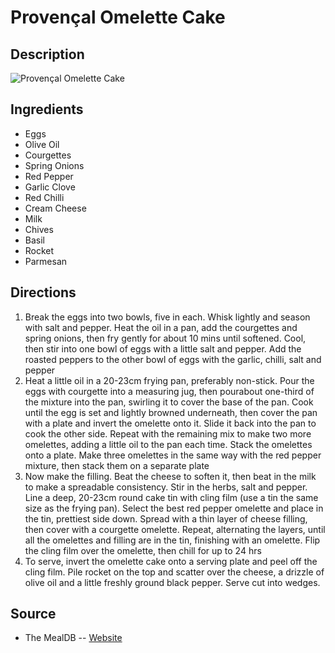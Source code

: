 # Provençal Omelette Cake

## Description
![Provençal Omelette Cake](https://www.themealdb.com/images/media/meals/qwtrtp1511799242.jpg "Provençal Omelette Cake")

## Ingredients
- Eggs
- Olive Oil
- Courgettes
- Spring Onions
- Red Pepper
- Garlic Clove
- Red Chilli
- Cream Cheese
- Milk
- Chives
- Basil
- Rocket
- Parmesan

## Directions
1. Break the eggs into two bowls, five in each. Whisk lightly and season with salt and pepper. Heat the oil in a pan, add the courgettes and spring onions, then fry gently for about 10 mins until softened. Cool, then stir into one bowl of eggs with a little salt and pepper. Add the roasted peppers to the other bowl of eggs with the garlic, chilli, salt and pepper
2. Heat a little oil in a 20-23cm frying pan, preferably non-stick. Pour the eggs with courgette into a measuring jug, then pourabout one-third of the mixture into the pan, swirling it to cover the base of the pan. Cook until the egg is set and lightly browned underneath, then cover the pan with a plate and invert the omelette onto it. Slide it back into the pan to cook the other side. Repeat with the remaining mix to make two more omelettes, adding a little oil to the pan each time. Stack the omelettes onto a plate. Make three omelettes in the same way with the red pepper mixture, then stack them on a separate plate
3. Now make the filling. Beat the cheese to soften it, then beat in the milk to make a spreadable consistency. Stir in the herbs, salt and pepper. Line a deep, 20-23cm round cake tin with cling film (use a tin the same size as the frying pan). Select the best red pepper omelette and place in the tin, prettiest side down. Spread with a thin layer of cheese filling, then cover with a courgette omelette. Repeat, alternating the layers, until all the omelettes and filling are in the tin, finishing with an omelette. Flip the cling film over the omelette, then chill for up to 24 hrs
4. To serve, invert the omelette cake onto a serving plate and peel off the cling film. Pile rocket on the top and scatter over the cheese, a drizzle of olive oil and a little freshly ground black pepper. Serve cut into wedges.

## Source

- The MealDB -- [Website](https://themealdb.com/)
